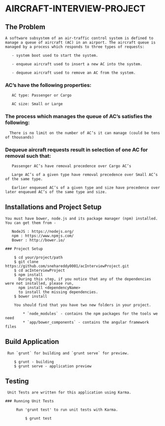 # AIRCRAFT-INTERVIEW-PROJECT
## The Problem

    A software subsystem of an air-traffic control system is defined to manage a queue of aircraft (AC) in an airport. The aircraft queue is managed by a process which responds to three types of requests:
   
	   - system boot used to start the system.
	   
	   - enqueue aircraft used to insert a new AC into the system.
	   
	   - dequeue aircraft used to remove an AC from the system.
   
   ### AC’s have the following properties:
   
	   AC type: Passenger or Cargo
	   
	   AC size: Small or Large
   
   ### The process which manages the queue of AC’s satisfies the following:
   
      There is no limit on the number of AC’s it can manage (could be tens of thousands)
   
   ### Dequeue aircraft requests result in selection of one AC for removal such that:
   
	   Passenger AC’s have removal precedence over Cargo AC’s
	   
	   Large AC’s of a given type have removal precedence over Small AC’s of the same type.
	   
	   Earlier enqueued AC’s of a given type and size have precedence over later enqueued AC’s of the same type and size.

## Installations and Project Setup

    You must have bower, node.js and its package manager (npm) installed.  You can get them from -

       NodeJS : https://nodejs.org/
       npm : https://www.npmjs.com/
       Bower : http://bower.io/

	### Project Setup
	
		$ cd your/project/path
		$ git clone https://github.com/snehareddy0001/acInterviewProject.git
		$ cd acInterviewProject
		$ npm install
		  During this step, if you notice that any of the dependencies were not installed, please run,
		  npm install <dependencyName>
		  to install the missing dependencies.
		$ bower install
	
	    You should find that you have two new folders in your project.

			* `node_modules` - contains the npm packages for the tools we need
			* `app/bower_components` - contains the angular framework files
	

## Build Application

     Run `grunt` for building and `grunt serve` for preview.

		$ grunt - building
		$ grunt serve - application preview


## Testing

     Unit Tests are written for this application using Karma.

	### Running Unit Tests

	     Run 'grunt test' to run unit tests with Karma.

	         $ grunt test